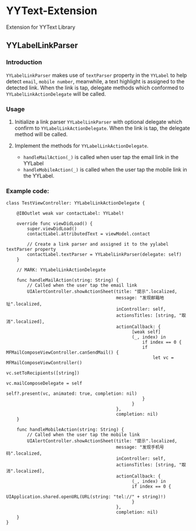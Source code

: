 # YYText-Extension
Extension for YYText Library

## YYLabelLinkParser 

### Introduction

`YYLabelLinkParser` makes use of `textParser` property in the `YYLabel` to help detect `email`, `mobile number`, meanwhile, a text highlight is assigned to the detected link. When the link is tap, delegate methods which conformed to `YYLabelLinkActionDelegate` will be called.

### Usage

1. Initialize a link parser `YYLabelLinkParser` with optional delegate which confirm to `YYLabelLinkActionDelegate`. When the link is tap, the delegate method will be called.
2. Implement the methods for `YYLabelLinkActionDelegate`.

   * `handleMailAction(_)` is called when user tap the email link in the YYLabel
   * `handleMobileAction(_)` is called when the user tap the mobile link in the YYLabel.

### Example code:

```
class TestViewController: YYLabelLinkActionDelegate {

    @IBOutlet weak var contactLabel: YYLabel!
    
    override func viewDidLoad() {
        super.viewDidLoad()
        contactLabel.attributedText = viewModel.contact
        
        // Create a link parser and assigned it to the yylabel textParser property
        contactLabel.textParser = YYLabelLinkParser(delegate: self)
    }
    
    // MARK: YYLabelLinkActionDelegate
    
    func handleMailAction(string: String) {
        // Called when the user tap the email link
        UIAlertController.showActionSheet(title: "提示".localized,
                                          message: "发现邮箱地址".localized,
                                          inController: self,
                                          actionsTitles: [string, "取消".localized],
                                          actionCallback: {
                                                [weak self]
                                                (_, index) in
                                                    if index == 0 {
                                                    if MFMailComposeViewController.canSendMail() {
                                                        let vc = MFMailComposeViewController()
                                                        vc.setToRecipients([string])
                                                        vc.mailComposeDelegate = self
                                                        self?.present(vc, animated: true, completion: nil)
                                                    }
                                                }
                                          },
                                          completion: nil)
    }
    
    func handleMobileAction(string: String) {
        // Called when the user tap the mobile link
        UIAlertController.showActionSheet(title: "提示".localized,
                                          message: "发现手机号码".localized,
                                          inController: self,
                                          actionsTitles: [string, "取消".localized],
                                          actionCallback: {
                                                (_, index) in
                                                if index == 0 {
                                                    UIApplication.shared.openURL(URL(string: "tel://" + string)!)
                                                }
                                          },
                                          completion: nil)
    }
}
```
